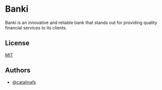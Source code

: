 # Banki

Banki is an innovative and reliable bank that stands out for providing quality financial services to its clients.

## License

[MIT](https://choosealicense.com/licenses/mit/)

## Authors

- [@catalinafs](https://github.com/catalinafs)
